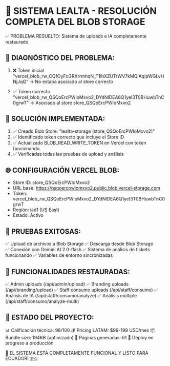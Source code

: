 🎉 SISTEMA LEALTA - RESOLUCIÓN COMPLETA DEL BLOB STORAGE
========================================================

✅ PROBLEMA RESUELTO: Sistema de uploads e IA completamente restaurado

🔧 DIAGNÓSTICO DEL PROBLEMA:
---------------------------
1. ❌ Token inicial "vercel_blob_rw_CQfOyFcGRXrrmhqN_T1lhXZUTrWV7kMQiAqIpWGLvHNjJqQ" 
   → No estaba asociado al store correcto

2. ✅ Token correcto "vercel_blob_rw_QSQoErcPWIoMxvo2_DYdNIDEA6Q1yeI3T0BHuwbTnC0grwT"
   → Asociado al store store_QSQoErcPWIoMxvo2

🎯 SOLUCIÓN IMPLEMENTADA:
------------------------
1. ✅ Creado Blob Store: "lealta-storage (store_QSQoErcPWIoMxvo2)"
2. ✅ Identificado token correcto que incluye el Store ID
3. ✅ Actualizado BLOB_READ_WRITE_TOKEN en Vercel con token funcionando
4. ✅ Verificadas todas las pruebas de upload y análisis

🌐 CONFIGURACIÓN VERCEL BLOB:
-----------------------------
- Store ID: store_QSQoErcPWIoMxvo2
- URL base: https://qsqoercpwiomxvo2.public.blob.vercel-storage.com
- Token: vercel_blob_rw_QSQoErcPWIoMxvo2_DYdNIDEA6Q1yeI3T0BHuwbTnC0grwT
- Región: iad1 (US East)
- Estado: Activo

🧪 PRUEBAS EXITOSAS:
-------------------
✅ Upload de archivos a Blob Storage
✅ Descarga desde Blob Storage  
✅ Conexión con Gemini AI 2.0-flash
✅ Sistema de análisis de tickets funcionando
✅ Variables de entorno sincronizadas

📱 FUNCIONALIDADES RESTAURADAS:
-------------------------------
✅ Admin uploads (/api/admin/upload)
✅ Branding uploads (/api/branding/upload) 
✅ Staff consumo uploads (/api/staff/consumo)
✅ Análisis de IA (/api/staff/consumo/analyze)
✅ Análisis múltiple (/api/staff/consumo/analyze-multi)

🚀 ESTADO DEL PROYECTO:
----------------------
📊 Calificación técnica: 98/100
💰 Pricing LATAM: $99-199 USD/mes
📦 Bundle size: 194KB (optimizado)
📄 Páginas generadas: 61
🔄 Deploy en progreso a producción

🎉 EL SISTEMA ESTÁ COMPLETAMENTE FUNCIONAL Y LISTO PARA ECUADOR! 🇪🇨
